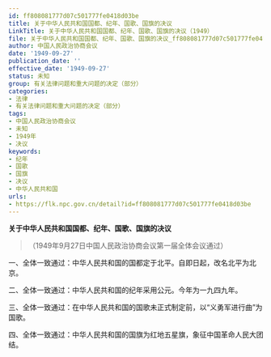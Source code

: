 ```yaml
---
id: ff808081777d07c501777fe0418d03be
title: 关于中华人民共和国国都、纪年、国歌、国旗的决议
LinkTitle: 关于中华人民共和国国都、纪年、国歌、国旗的决议（1949）
file: 关于中华人民共和国国都、纪年、国歌、国旗的决议_ff808081777d07c501777fe0418d03be.docx
author: 中国人民政治协商会议
date: '1949-09-27'
publication_date: ''
effective_date: '1949-09-27'
status: 未知
group: 有关法律问题和重大问题的决定（部分）
categories:
- 法律
- 有关法律问题和重大问题的决定（部分）
tags:
- 中国人民政治协商会议
- 未知
- 1949年
- 决议
keywords:
- 纪年
- 国歌
- 国旗
- 决议
- 中华人民共和国
urls:
- https://flk.npc.gov.cn/detail?id=ff808081777d07c501777fe0418d03be
---
```


**关于中华人民共和国国都、纪年、国歌、国旗的决议**

> （1949年9月27日中国人民政治协商会议第一届全体会议通过）

一、全体一致通过：中华人民共和国的国都定于北平。自即日起，改名北平为北京。

二、全体一致通过：中华人民共和国的纪年采用公元。今年为一九四九年。

三、全体一致通过：在中华人民共和国的国歌未正式制定前，以“义勇军进行曲”为国歌。

四、全体一致通过：中华人民共和国的国旗为红地五星旗，象征中国革命人民大团结。
